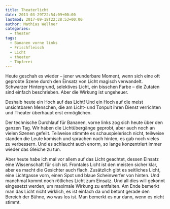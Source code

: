 ```yaml
---
title: Theaterlicht
date: 2013-03-29T22:54:09+00:00
lastmod: 2017-09-18T22:28:53+00:00
author: Mathias Wellner
categories:
  - theater
tags:
  - Bananen vorne links
  - Frischfleisch
  - Licht
  - theater
  - Töpferei
---
```

Heute geschah es wieder &ndash; jener wunderbare Moment, wenn sich eine oft geprobte Szene durch den Einsatz von Licht magisch verwandelt. Schwarzer Hintergrund, selektives Licht, ein bisschen Farbe &ndash; die Zutaten sind einfach beschrieben. Aber die Wirkung ist ungeheuer. 

Deshalb heute ein Hoch auf das Licht! Und ein Hoch auf die meist unsichtbaren Menschen, die am Licht- und Tonpult ihren Dienst verrichten und Theater überhaupt erst ermöglichen. 

Der technische Durchlauf für Bananen, vorne links zog sich heute über den ganzen Tag. Wir haben die Lichtübergänge geprobt, aber auch noch an vielen Szenen gefeilt. Teilweise stimmte es schauspielerisch nicht, teilweise standen die Leute komisch und sprachen nach hinten, es gab noch vieles zu verbessern. Und es schlaucht auch enorm, so lange konzentriert immer wieder das Gleiche zu tun. 

Aber heute habe ich mal vor allem auf das Licht geachtet, dessen Einsatz eine Wissenschaft für sich ist. Frontales Licht ist den meisten sicher klar, aber es macht die Gesichter auch flach. Zusätzlich gibt es seitliches Licht, eine Lichtgasse vorn, einen Spot und blaue Scheinwerfer von hinten. Und manchmal kommt noch rötliches Licht zum Einsatz. Und all dies will gekonnt eingesetzt werden, um maximale Wirkung zu entfalten. Am Ende bemerkt man das Licht nicht wirklich, es ist einfach da und betont gerade den Bereich der Bühne, wo was los ist. Man bemerkt es nur dann, wenn es nicht stimmt.